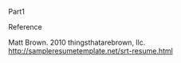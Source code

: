 Part1

Reference

Matt Brown. 2010 thingsthatarebrown, llc. http://sampleresumetemplate.net/srt-resume.html

